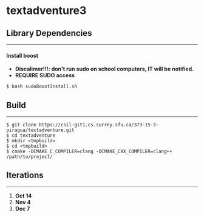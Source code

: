 # textadventure3

## Library Dependencies
---
#### Install boost
* **Discalimer!!!: don't run sudo on school computers, IT will be notified.**
* **REQUIRE SUDO access**
```
$ bash sudoBoostInstall.sh
```

## Build
---
```
$ git clone https://csil-git1.cs.surrey.sfu.ca/373-15-3-piragua/textadventure.git
$ cd textadventure
$ mkdir <tmpbuild>
$ cd <tmpbuild>
$ cmake -DCMAKE_C_COMPILER=clang -DCMAKE_CXX_COMPILER=clang++ /path/to/project/
```
## Iterations
---
1. **Oct 14**
2. **Nov 4**
3. **Dec 7**